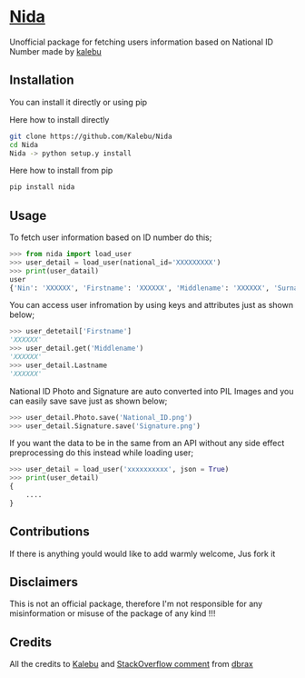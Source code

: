 # [Nida](#)

Unofficial package for fetching users information based on National ID Number made by [kalebu](https://github.com/Kalebu/)

## Installation

You can install it directly or using pip

Here how to install directly

```bash
git clone https://github.com/Kalebu/Nida
cd Nida
Nida -> python setup.y install
```

Here how to install from pip

```bash
pip install nida
```

## Usage

To fetch user information based on ID number do this;

```python
>>> from nida import load_user
>>> user_detail = load_user(national_id='XXXXXXXXX')
>>> print(user_datail)
user
{'Nin': 'XXXXXX', 'Firstname': 'XXXXXX', 'Middlename': 'XXXXXX', 'Surname': 'XXXXXX', 'Othernames': 'XXXXXX', 'Sex': 'XXXXXX', 'Dateofbirth': 'XXXXXX', 'Residentregion': 'XXXXXX', 'Residentdistrict': 'XXXXXX', 'Residentward': 'XXXXXX', 'Residentvillage': 'XXXXXX', 'Residentstreet': 'XXXXXX', 'Residentpostcode': 'XXXXXX', 'Permanentregion': 'XXXXXX', 'Permanentdistrict': 'XXXXXX', 'Permanentward': 'XXXXXX', 'Permanentvillage': 'XXXXXX', 'Permanentstreet': 'XXXXXX', 'Birthcountry': 'XXXXXX', 'Birthregion': 'XXXXXX', 'Birthdistrict': 'XXXXXX', 'Birthward': 'XXXXXX', 'Nationality': 'XXXXXX', 'Phonenumber': 'XXXXXX', 'Maritalstatus': 'XXXXXX', 'Occupation': 'XXXXXX', 'Primaryschooleducation': 'XXXXXX', 'Primaryschooldistrict': 'XXXXXX', 'Primaryschoolyear': 'XXXXXX', 'Photo': 'XXXXXX', 'Signature': 'XXXXXX', 'Nationalidnumber': 'XXXXXX', 'Lastname': 'XXXXXX'}
```

You can access user infromation by using keys and attributes just as shown below;

```python
>>> user_detetail['Firstname']
'XXXXXX'
>>> user_detail.get('Middlename')
'XXXXXX'
>>> user_detail.Lastname
'XXXXXX'
```

National ID Photo and Signature are auto converted into PIL Images and you can easily save save just as shown below;

```python
>>> user_detail.Photo.save('National_ID.png')
>>> user_detail.Signature.save('Signature.png')
```

If you want the data to be in the same from an API without any side effect preprocessing do this instead while loading user;

```python
>>> user_detail = load_user('xxxxxxxxxx', json = True)
>>> print(user_detail)
{
    ....
}
```

## Contributions

If there is anything yould would like to add warmly welcome, Jus fork it 

## Disclaimers

This is not an official package, therefore I'm not responsible for any misinformation or misuse of the package of any kind !!!

## Credits

All the credits to [Kalebu](https://github.com/Kalebu/) and [StackOverflow comment](https://stackoverflow.com/questions/53369396/how-to-integrate-national-identification-authority-nida-api-for-tanzania) from [dbrax](https://stackoverflow.com/users/6131960/emanuel-paul-mnzava)